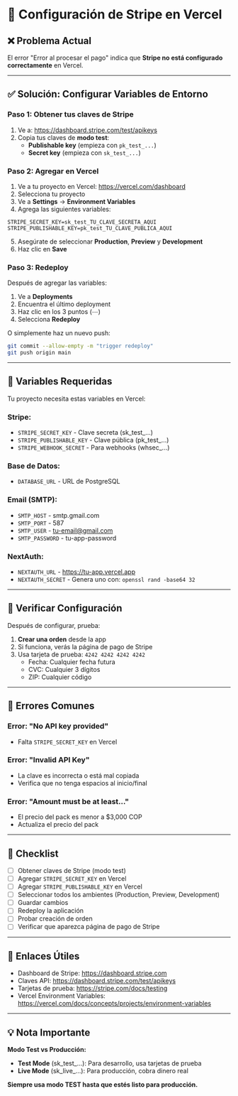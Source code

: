 # 🔧 Configuración de Stripe en Vercel

## ❌ Problema Actual

El error "Error al procesar el pago" indica que **Stripe no está configurado correctamente** en Vercel.

---

## ✅ Solución: Configurar Variables de Entorno

### **Paso 1: Obtener tus claves de Stripe**

1. Ve a: https://dashboard.stripe.com/test/apikeys
2. Copia tus claves de **modo test**:
   - **Publishable key** (empieza con `pk_test_...`)
   - **Secret key** (empieza con `sk_test_...`)

### **Paso 2: Agregar en Vercel**

1. Ve a tu proyecto en Vercel: https://vercel.com/dashboard
2. Selecciona tu proyecto
3. Ve a **Settings** → **Environment Variables**
4. Agrega las siguientes variables:

```
STRIPE_SECRET_KEY=sk_test_TU_CLAVE_SECRETA_AQUI
STRIPE_PUBLISHABLE_KEY=pk_test_TU_CLAVE_PUBLICA_AQUI
```

5. Asegúrate de seleccionar **Production**, **Preview** y **Development**
6. Haz clic en **Save**

### **Paso 3: Redeploy**

Después de agregar las variables:

1. Ve a **Deployments**
2. Encuentra el último deployment
3. Haz clic en los 3 puntos (⋯)
4. Selecciona **Redeploy**

O simplemente haz un nuevo push:
```bash
git commit --allow-empty -m "trigger redeploy"
git push origin main
```

---

## 🔐 Variables Requeridas

Tu proyecto necesita estas variables en Vercel:

### **Stripe:**
- `STRIPE_SECRET_KEY` - Clave secreta (sk_test_...)
- `STRIPE_PUBLISHABLE_KEY` - Clave pública (pk_test_...)
- `STRIPE_WEBHOOK_SECRET` - Para webhooks (whsec_...)

### **Base de Datos:**
- `DATABASE_URL` - URL de PostgreSQL

### **Email (SMTP):**
- `SMTP_HOST` - smtp.gmail.com
- `SMTP_PORT` - 587
- `SMTP_USER` - tu-email@gmail.com
- `SMTP_PASSWORD` - tu-app-password

### **NextAuth:**
- `NEXTAUTH_URL` - https://tu-app.vercel.app
- `NEXTAUTH_SECRET` - Genera uno con: `openssl rand -base64 32`

---

## 🧪 Verificar Configuración

Después de configurar, prueba:

1. **Crear una orden** desde la app
2. Si funciona, verás la página de pago de Stripe
3. Usa tarjeta de prueba: `4242 4242 4242 4242`
   - Fecha: Cualquier fecha futura
   - CVC: Cualquier 3 dígitos
   - ZIP: Cualquier código

---

## 🚨 Errores Comunes

### **Error: "No API key provided"**
- Falta `STRIPE_SECRET_KEY` en Vercel

### **Error: "Invalid API Key"**
- La clave es incorrecta o está mal copiada
- Verifica que no tenga espacios al inicio/final

### **Error: "Amount must be at least..."**
- El precio del pack es menor a $3,000 COP
- Actualiza el precio del pack

---

## 📝 Checklist

- [ ] Obtener claves de Stripe (modo test)
- [ ] Agregar `STRIPE_SECRET_KEY` en Vercel
- [ ] Agregar `STRIPE_PUBLISHABLE_KEY` en Vercel
- [ ] Seleccionar todos los ambientes (Production, Preview, Development)
- [ ] Guardar cambios
- [ ] Redeploy la aplicación
- [ ] Probar creación de orden
- [ ] Verificar que aparezca página de pago de Stripe

---

## 🔗 Enlaces Útiles

- Dashboard de Stripe: https://dashboard.stripe.com
- Claves API: https://dashboard.stripe.com/test/apikeys
- Tarjetas de prueba: https://stripe.com/docs/testing
- Vercel Environment Variables: https://vercel.com/docs/concepts/projects/environment-variables

---

## 💡 Nota Importante

**Modo Test vs Producción:**

- **Test Mode** (sk_test_...): Para desarrollo, usa tarjetas de prueba
- **Live Mode** (sk_live_...): Para producción, cobra dinero real

**Siempre usa modo TEST hasta que estés listo para producción.**
